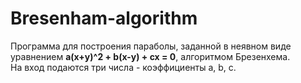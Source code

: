 # Bresenham-algorithm

Программа для построения параболы, заданной в неявном виде уравнением **a(x+y)^2 + b(x-y) + cx = 0**, алгоритмом Брезенхема.<br>
На вход подаются три числа - коэффициенты a, b, c.